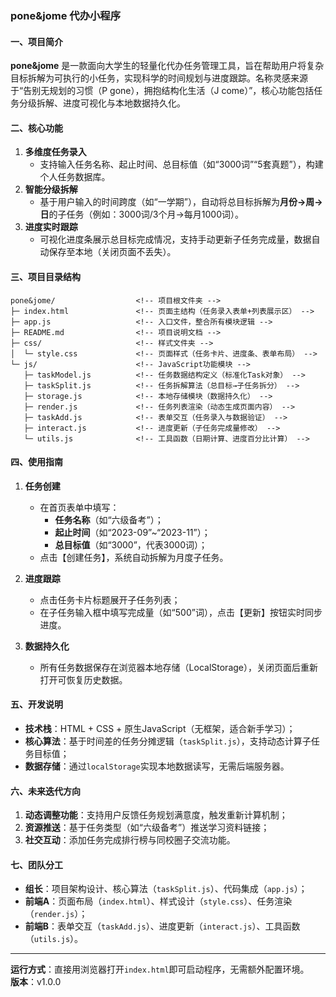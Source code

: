 ### pone&jome 代办小程序


#### **一、项目简介**  
**pone&jome** 是一款面向大学生的轻量化代办任务管理工具，旨在帮助用户将复杂目标拆解为可执行的小任务，实现科学的时间规划与进度跟踪。名称灵感来源于“告别无规划的习惯（P gone），拥抱结构化生活（J come）”，核心功能包括任务分级拆解、进度可视化与本地数据持久化。  


#### **二、核心功能**  
1. **多维度任务录入**  
   - 支持输入任务名称、起止时间、总目标值（如“3000词”“5套真题”），构建个人任务数据库。  
2. **智能分级拆解**  
   - 基于用户输入的时间跨度（如“一学期”），自动将总目标拆解为**月份→周→日**的子任务（例如：3000词/3个月→每月1000词）。  
3. **进度实时跟踪**  
   - 可视化进度条展示总目标完成情况，支持手动更新子任务完成量，数据自动保存至本地（关闭页面不丢失）。  


#### **三、项目目录结构**  
```plaintext
pone&jome/                  <!-- 项目根文件夹 -->
├─ index.html               <!-- 页面主结构（任务录入表单+列表展示区） -->
├─ app.js                   <!-- 入口文件，整合所有模块逻辑 -->
├─ README.md                <!-- 项目说明文档 -->
├─ css/                     <!-- 样式文件夹 -->
│  └─ style.css             <!-- 页面样式（任务卡片、进度条、表单布局） -->
└─ js/                      <!-- JavaScript功能模块 -->
   ├─ taskModel.js          <!-- 任务数据结构定义（标准化Task对象） -->
   ├─ taskSplit.js          <!-- 任务拆解算法（总目标→子任务拆分） -->
   ├─ storage.js            <!-- 本地存储模块（数据持久化） -->
   ├─ render.js             <!-- 任务列表渲染（动态生成页面内容） -->
   ├─ taskAdd.js            <!-- 表单交互（任务录入与数据验证） -->
   ├─ interact.js           <!-- 进度更新（子任务完成量修改） -->
   └─ utils.js              <!-- 工具函数（日期计算、进度百分比计算） -->
```  


#### **四、使用指南**  
1. **任务创建**  
   - 在首页表单中填写：  
     - **任务名称**（如“六级备考”）；  
     - **起止时间**（如“2023-09”~“2023-11”）；  
     - **总目标值**（如“3000”，代表3000词）；  
   - 点击【创建任务】，系统自动拆解为月度子任务。  

2. **进度跟踪**  
   - 点击任务卡片标题展开子任务列表；  
   - 在子任务输入框中填写完成量（如“500”词），点击【更新】按钮实时同步进度。  

3. **数据持久化**  
   - 所有任务数据保存在浏览器本地存储（LocalStorage），关闭页面后重新打开可恢复历史数据。  


#### **五、开发说明**  
- **技术栈**：HTML + CSS + 原生JavaScript（无框架，适合新手学习）；  
- **核心算法**：基于时间差的任务分摊逻辑（`taskSplit.js`），支持动态计算子任务目标值；  
- **数据存储**：通过`localStorage`实现本地数据读写，无需后端服务器。  


#### **六、未来迭代方向**  
1. **动态调整功能**：支持用户反馈任务规划满意度，触发重新计算机制；  
2. **资源推送**：基于任务类型（如“六级备考”）推送学习资料链接；  
3. **社交互动**：添加任务完成排行榜与同校圈子交流功能。  


#### **七、团队分工**  
- **组长**：项目架构设计、核心算法（`taskSplit.js`）、代码集成（`app.js`）；  
- **前端A**：页面布局（`index.html`）、样式设计（`style.css`）、任务渲染（`render.js`）；  
- **前端B**：表单交互（`taskAdd.js`）、进度更新（`interact.js`）、工具函数（`utils.js`）。  

--- 

**运行方式**：直接用浏览器打开`index.html`即可启动程序，无需额外配置环境。  
**版本**：v1.0.0  
